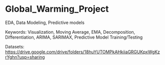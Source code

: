 # Global_Warming_Project
EDA, Data Modeling, Predictive models

Keywords:
Visualization, Moving Average, EMA, Decomposition, Differentiation, ARIMA, SARIMAX, Predictive Model Training/Testing

Datasets: https://drive.google.com/drive/folders/18huYUTOMPkAHkiiaGRGUKpxWgKzrYghn?usp=sharing
